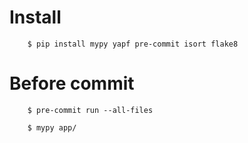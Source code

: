 # Install
```
    $ pip install mypy yapf pre-commit isort flake8
```

# Before commit

```
    $ pre-commit run --all-files
```

```
    $ mypy app/
```
